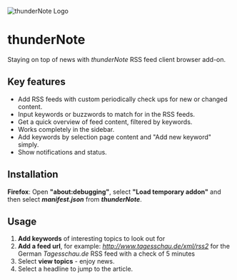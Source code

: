 ![thunderNote Logo](https://www.picflash.org/img/2019/01/14/m9gr45u7t1hi6rk.png "thunderNote Logo")
 
# thunderNote
Staying on top of news with *thunderNote* RSS feed client browser add-on.

## Key features
* Add RSS feeds with custom periodically check ups for new or changed content.
* Input keywords or buzzwords to match for in the RSS feeds.
* Get a quick overview of feed content, filtered by keywords.
* Works completely in the sidebar.
* Add keywords by selection page content and "Add new keyword" simply.
* Show notifications and status.

## Installation
**Firefox**: Open **"about:debugging"**, select **"Load temporary addon"** and then select ***manifest.json*** from ***thunderNote***.

## Usage
1. **Add keywords** of interesting topics to look out for
2. **Add a feed url**, for example: *http://www.tagesschau.de/xml/rss2* for the German *Tagesschau.de* RSS feed with a check of 5 minutes
3. Select **view topics** - enjoy news.
4. Select a headline to jump to the article.
